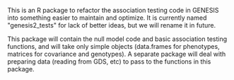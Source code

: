 This is an R package to refactor the association testing code in GENESIS into something easier to maintain and optimize. It is currently named "genesis2_tests" for lack of better ideas, but we will rename it in future.

This package will contain the null model code and basic association testing functions, and will take only simple objects (data.frames for phenotypes, matrices for covariance and genotypes). A separate package will deal with preparing data (reading from GDS, etc) to pass to the functions in this package.
